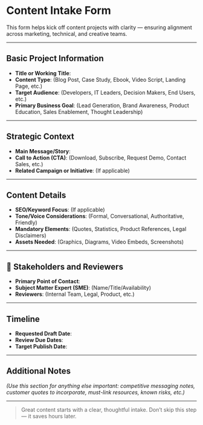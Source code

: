 # Content Intake Form

This form helps kick off content projects with clarity — ensuring alignment across marketing, technical, and creative teams.

---

##  Basic Project Information
- **Title or Working Title**:  
- **Content Type**: (Blog Post, Case Study, Ebook, Video Script, Landing Page, etc.)
- **Target Audience**: (Developers, IT Leaders, Decision Makers, End Users, etc.)
- **Primary Business Goal**: (Lead Generation, Brand Awareness, Product Education, Sales Enablement, Thought Leadership)

---

## Strategic Context
- **Main Message/Story**:  
- **Call to Action (CTA)**: (Download, Subscribe, Request Demo, Contact Sales, etc.)
- **Related Campaign or Initiative**: (If applicable)

---

## Content Details
- **SEO/Keyword Focus**: (If applicable)
- **Tone/Voice Considerations**: (Formal, Conversational, Authoritative, Friendly)
- **Mandatory Elements**: (Quotes, Statistics, Product References, Legal Disclaimers)
- **Assets Needed**: (Graphics, Diagrams, Video Embeds, Screenshots)

---

## 👥 Stakeholders and Reviewers
- **Primary Point of Contact**:  
- **Subject Matter Expert (SME)**: (Name/Title/Availability)
- **Reviewers**: (Internal Team, Legal, Product, etc.)

---

## Timeline
- **Requested Draft Date**:  
- **Review Due Dates**:  
- **Target Publish Date**:  

---

##  Additional Notes
_(Use this section for anything else important: competitive messaging notes, customer quotes to incorporate, must-link resources, known risks, etc.)_

---

> Great content starts with a clear, thoughtful intake. Don’t skip this step — it saves hours later.
